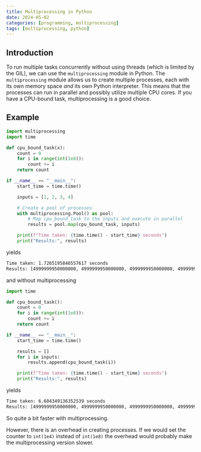 ```yaml
---
title: Multiprocessing in Python
date: 2024-05-02
categories: [programming, multiprocessing]
tags: [multiprocessing, python]
---
```

    
## Introduction
To run multiple tasks concurrently without using threads (which is limited by the GIL), we can use the `multiprocessing` module in Python. The `multiprocessing` module allows us to create multiple processes, each with its own memory space *and* its own Python interpreter. This means that the processes can run in parallel and possibly utilize multiple CPU cores. If you have a CPU-bound task, multiprocessing is a good choice.

## Example
```python
import multiprocessing
import time

def cpu_bound_task(x):
    count = 0
    for i in range(int(1e8)):
        count += i
    return count

if __name__ == "__main__":
    start_time = time.time()

    inputs = [1, 2, 3, 4]

    # Create a pool of processes
    with multiprocessing.Pool() as pool:
        # Map cpu_bound_task to the inputs and execute in parallel
        results = pool.map(cpu_bound_task, inputs)

    print(f"Time taken: {time.time() - start_time} seconds")
    print("Results:", results)

```
yields
```bash
Time taken: 1.7265195846557617 seconds
Results: [4999999950000000, 4999999950000000, 4999999950000000, 4999999950000000]
```

and without multiprocessing
```python
import time

def cpu_bound_task():
    count = 0
    for i in range(int(1e8)):
        count += i
    return count

if __name__ == "__main__":
    start_time = time.time()

    results = []
    for i in inputs:
        results.append(cpu_bound_task(i))

    print(f"Time taken: {time.time() - start_time} seconds")
    print("Results:", results)
```
yields
```bash
Time taken: 6.604349136352539 seconds
Results: [4999999950000000, 4999999950000000, 4999999950000000, 4999999950000000]
```
So quite a bit faster with multiprocessing.

However, there is an overhead in creating processes. If we would set the counter to `int(1e4)` instead of `int(1e8)` the overhead would probably make the multiprocessing version slower.